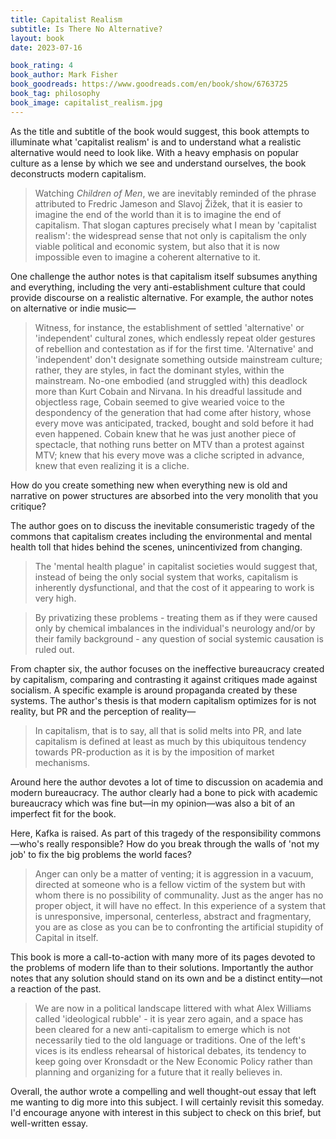 ```yaml
---
title: Capitalist Realism
subtitle: Is There No Alternative?
layout: book
date: 2023-07-16

book_rating: 4
book_author: Mark Fisher
book_goodreads: https://www.goodreads.com/en/book/show/6763725
book_tag: philosophy
book_image: capitalist_realism.jpg
---
```


As the title and subtitle of the book would suggest, this book attempts to illuminate what 'capitalist realism' is and to understand what a realistic alternative would need to look like. With a heavy emphasis on popular culture as a lense by which we see and understand ourselves, the book deconstructs modern capitalism.

> Watching _Children of Men_, we are inevitably reminded of the phrase attributed to Fredric Jameson and Slavoj Žižek, that <span class='emphasis'>it is easier to imagine the end of the world than it is to imagine the end of capitalism</span>. That slogan captures precisely what I mean by 'capitalist realism': the widespread sense that not only is capitalism the only viable political and economic system, but also that it is now impossible even to imagine a coherent alternative to it.

One challenge the author notes is that capitalism itself subsumes anything and everything, including the very anti-establishment culture that could provide discourse on a realistic alternative. For example, the author notes on alternative or indie music—

> Witness, for instance, the establishment of settled 'alternative' or 'independent' cultural zones, which endlessly repeat older gestures of rebellion and contestation as if for the first time. <span class='emphasis'>'Alternative' and 'independent' don't designate something outside mainstream culture; rather, they are styles, in fact the dominant styles, within the mainstream.</span> No-one embodied (and struggled with) this deadlock more than Kurt Cobain and Nirvana. In his dreadful lassitude and objectless rage, Cobain seemed to give wearied voice to the despondency of the generation that had come after history, whose every move was anticipated, tracked, bought and sold before it had even happened. Cobain knew that he was just another piece of spectacle, that nothing runs better on MTV than a protest against MTV; knew that his every move was a cliche scripted in advance, knew that even realizing it is a cliche.

How do you create something new when everything new is old and narrative on power structures are absorbed into the very monolith that you critique?

The author goes on to discuss the inevitable consumeristic tragedy of the commons that capitalism creates including the environmental and mental health toll that hides behind the scenes, unincentivized from changing.

> The 'mental health plague' in capitalist societies would suggest that, instead of being the only social system that works, capitalism is inherently dysfunctional, and that the cost of it appearing to work is very high.

> By privatizing these problems - treating them as if they were caused only by chemical imbalances in the individual's neurology and/or by their family background - any question of social systemic causation is ruled out.

From chapter six, the author focuses on the ineffective bureaucracy created by capitalism, comparing and contrasting it against critiques made against socialism. A specific example is around propaganda created by these systems. The author's thesis is that modern capitalism optimizes for is not reality, but PR and the perception of reality—

> In capitalism, that is to say, all that is solid melts into PR, and late capitalism is defined at least as much by this ubiquitous tendency towards PR-production as it is by the imposition of market mechanisms. 

Around here the author devotes a lot of time to discussion on academia and modern bureaucracy. The author clearly had a bone to pick with academic bureaucracy which was fine but—in my opinion—was also a bit of an imperfect fit for the book.

Here, Kafka is raised. As part of this tragedy of the responsibility commons—who's really responsible? How do you break through the walls of 'not my job' to fix the big problems the world faces? 

> <span class='emphasis'>Anger can only be a matter of venting; it is aggression in a vacuum, directed at someone who is a fellow victim of the system but with whom there is no possibility of communality.</span> Just as the anger has no proper object, it will have no effect. In this experience of a system that is unresponsive, impersonal, centerless, abstract and fragmentary, you are as close as you can be to confronting the artificial stupidity of Capital in itself.

This book is more a call-to-action with many more of its pages devoted to the problems of modern life than to their solutions. Importantly the author notes that any solution should stand on its own and be a distinct entity—not a reaction of the past.

> We are now in a political landscape littered with what Alex Williams called 'ideological rubble' - it is year zero again, and  <span class='emphasis'>a space has been cleared for a new anti-capitalism to emerge which is not necessarily tied to the old language or traditions</span>. One of the left's vices is its endless rehearsal of historical debates, its tendency to keep going over Kronsdadt or the New Economic Policy rather than planning and organizing for a future that it really believes in. 

Overall, the author wrote a compelling and well thought-out essay that left me wanting to dig more into this subject. I will certainly revisit this someday. I'd encourage anyone with interest in this subject to check on this brief, but well-written essay.